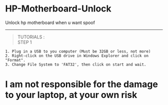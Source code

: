 # HP-Motherboard-Unlock
Unlock hp motherboard when u want spoof

---

> TUTORIALS : </br>
> STEP 1 </br>
```
1. Plug in a USB to you computer (Must be 32GB or less, not more)
2. Right-click on the USB drive in Windows Explorer and click on "Format".
3. Change File System to 'FAT32', then click on start and wait.
```

# I am not responsible for the damage to your laptop, at your own risk
